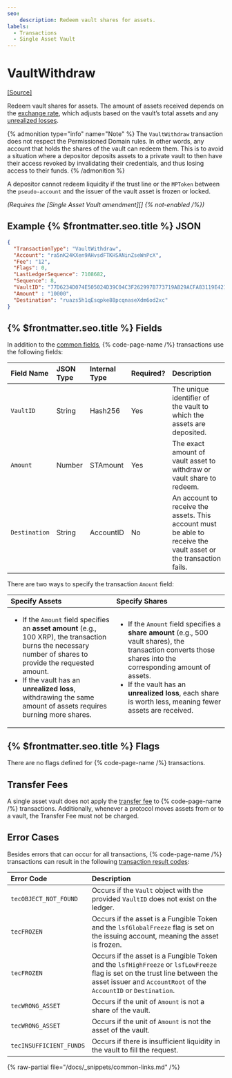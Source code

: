 ```yaml
---
seo:
    description: Redeem vault shares for assets.
labels:
  - Transactions
  - Single Asset Vault
---
```


# VaultWithdraw

[[Source]](https://github.com/Bronek/rippled/blob/vault/src/xrpld/app/tx/detail/VaultWithdraw.cpp "Source")

Redeem vault shares for assets. The amount of assets received depends on the [exchange rate](../../concepts/single-asset-vault.md#exchange-algorithm), which adjusts based on the vault’s total assets and any [unrealized losses](../../concepts/single-asset-vault.md#paper-loss-unrealized-loss).

{% admonition type="info" name="Note" %}
The `VaultWithdraw` transaction does not respect the Permissioned Domain rules. In other words, any account that holds the shares of the vault can redeem them. This is to avoid a situation where a depositor deposits assets to a private vault to then have their access revoked by invalidating their credentials, and thus losing access to their funds.
{% /admonition %}

A depositor cannot redeem liquidity if the trust line or the `MPToken` between the `pseudo-account` and the issuer of the vault asset is frozen or locked.

_(Requires the [Single Asset Vault amendment][] {% not-enabled /%})_

## Example {% $frontmatter.seo.title %} JSON

```json
{
  "TransactionType": "VaultWithdraw",
  "Account": "ra5nK24KXen9AHvsdFTKHSANinZseWnPcX",
  "Fee": "12",
  "Flags": 0,
  "LastLedgerSequence": 7108682,
  "Sequence": 8,
  "VaultID": "77D6234D074E505024D39C04C3F262997B773719AB29ACFA83119E4210328776",
  "Amount" : "10000",
  "Destination": "ruazs5h1qEsqpke88pcqnaseXdm6od2xc"
}
```

## {% $frontmatter.seo.title %} Fields

In addition to the [common fields](https://xrpl.org/docs/references/protocol/transactions/common-fields#transaction-common-fields), {% code-page-name /%} transactions use the following fields:

| Field Name              | JSON Type     | Internal Type | Required? | Description         |
| :-----------------------| :------------ | :------------ | :-------- | :-------------------|
| `VaultID`               | String        | Hash256       | Yes       | The unique identifier of the vault to which the assets are deposited. |
| `Amount`                | Number        | STAmount      | Yes       | The exact amount of vault asset to withdraw or vault share to redeem. |
| `Destination`           | String        | AccountID     | No        | An account to receive the assets. This account must be able to receive the vault asset or the transaction fails.                   |

There are two ways to specify the transaction `Amount` field:

| Specify Assets | Specify Shares |
|:-------------- |:---------------|
|<ul><li>If the `Amount` field specifies an **asset amount** (e.g., 100 XRP), the transaction burns the necessary number of shares to provide the requested amount.</li><li>If the vault has an **unrealized loss**, withdrawing the same amount of assets requires burning more shares.</li></ul> | <ul><li>If the `Amount` field specifies a **share amount** (e.g., 500 vault shares), the transaction converts those shares into the corresponding amount of assets.</li><li>If the vault has an **unrealized loss**, each share is worth less, meaning fewer assets are received.</li></ul> |

## {% $frontmatter.seo.title %} Flags

There are no flags defined for {% code-page-name /%} transactions.

## Transfer Fees

A single asset vault does not apply the [transfer fee](https://xrpl.org/docs/concepts/tokens/transfer-fees) to {% code-page-name /%} transactions. Additionally, whenever a protocol moves assets from or to a vault, the Transfer Fee must not be charged.

## Error Cases

Besides errors that can occur for all transactions, {% code-page-name /%} transactions can result in the following [transaction result codes](https://xrpl.org/docs/references/protocol/transactions/transaction-results):

| Error Code              | Description                        |
| :---------------------- | :----------------------------------|
| `tecOBJECT_NOT_FOUND`   | Occurs if the `Vault` object with the provided `VaultID` does not exist on the ledger. |
| `tecFROZEN`             | Occurs if the asset is a Fungible Token and the `lsfGlobalFreeze` flag is set on the issuing account, meaning the asset is frozen. |
| `tecFROZEN`             | Occurs if the asset is a Fungible Token and the `lsfHighFreeze` or `lsfLowFreeze` flag is set on the trust line between the asset issuer and `AccountRoot` of the `AccountID` or `Destination`. |
| `tecWRONG_ASSET`        | Occurs if the unit of `Amount` is not a share of the vault. |
| `tecWRONG_ASSET`        | Occurs if the unit of `Amount` is not the asset of the vault. |
| `tecINSUFFICIENT_FUNDS` | Occurs if there is insufficient liquidity in the vault to fill the request. |

{% raw-partial file="/docs/_snippets/common-links.md" /%}
